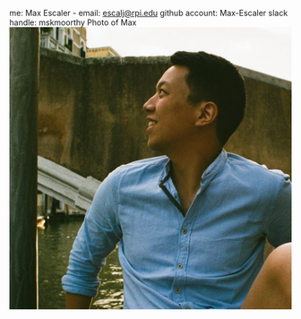 me: Max Escaler -
email: escalj@rpi.edu
github account: Max-Escaler
slack handle: mskmoorthy
Photo of Max ![Max](Max.jpg) 